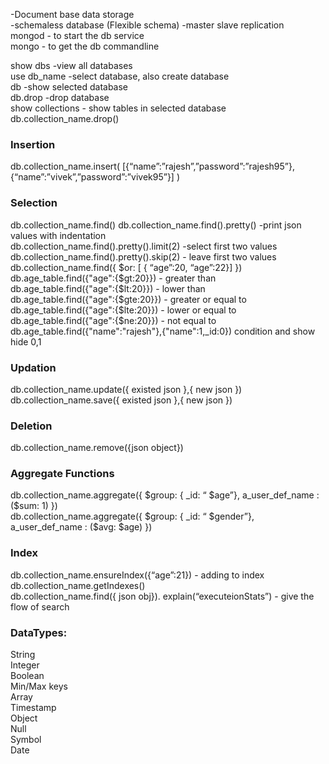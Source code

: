-Document base data storage  
-schemaless database (Flexible schema)
-master slave replication  
mongod	- to start the db service  
mongo		- to get the db commandline  

show dbs		-view all databases  
use db_name		-select database, also create database	  
db			-show selected database   
db.drop			-drop database  
show collections	- show tables  in selected database  
db.collection_name.drop()  

### Insertion   
db.collection_name.insert( [{“name”:”rajesh”,”password”:”rajesh95”},{“name”:”vivek”,”password”:”vivek95”}] )  

### Selection  
db.collection_name.find()
db.collection_name.find().pretty()			-print json values with indentation  
db.collection_name.find().pretty().limit(2)		-select first two values  
db.collection_name.find().pretty().skip(2)		- leave first two values  
db.collection_name.find({ $or: [ { “age”:20, “age”:22}] })  
db.age_table.find({"age":{$gt:20}})		- greater than  
db.age_table.find({"age":{$lt:20}})		- lower than  
db.age_table.find({"age":{$gte:20}})		- greater or equal to  			
db.age_table.find({"age":{$lte:20}})		- lower or equal to  
db.age_table.find({"age":{$ne:20}})		- not equal to  
db.age_table.find({"name":"rajesh"},{"name":1,_id:0})      	condition and show hide 0,1  


### Updation  
db.collection_name.update({ existed json },{ new json })  
db.collection_name.save({ existed json },{ new json })  


### Deletion  
db.collection_name.remove({json object})  

### Aggregate Functions  
db.collection_name.aggregate({ $group: { _id: “ $age”}, a_user_def_name : ($sum: 1) })  
db.collection_name.aggregate({ $group: { _id: “ $gender”}, a_user_def_name : ($avg: $age) })  

### Index  
db.collection_name.ensureIndex({“age”:21})		- adding to index  
db.collection_name.getIndexes()  
db.collection_name.find({ json obj}). explain(“executeionStats”)		- give the flow of search  

### DataTypes:  
String  
Integer  
Boolean  
Min/Max keys  
Array  
Timestamp  
Object  
Null  
Symbol  
Date  
